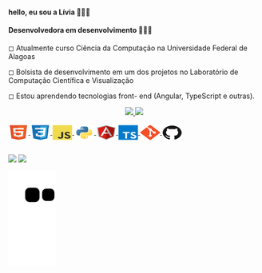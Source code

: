 <div>
 <h4  font = "Courier, monospace" >hello, eu sou a Lívia 🙋‍♀️😊</h4>
 <h4  font = "Courier, monospace" >Desenvolvedora em desenvolvimento 🙋‍♀️😊</h4>

<p> ◻ Atualmente curso Ciência da Computação na Universidade Federal de Alagoas </p>
<p> ◻ Bolsista de desenvolvimento em um dos projetos no Laboratório de Computação Científica e Visualização </p>
<p> ◻ Estou aprendendo tecnologias front- end (Angular, TypeScript e outras). </p>

</div>
 <div>
<div align = "center" >
  <a href="https://github.com/liviaandressa">
  <img height = "180em" src = "https://github-readme-stats.vercel.app/api?username=liviaandressa&show_icons=true&theme=monokai&include_all_commits=true&count_private=true" />
  <img height = "180em" src = "https://github-readme-stats.vercel.app/api/top-langs/?username=liviaandressa&layout=compact&langs_count=7&theme=monokai" />
</div
    
 <div style = "display: inline_block"> <br>
    <img align = "center" alt = "HTML" height = "30" width = "40" src = "https://raw.githubusercontent.com/devicons/devicon/master/icons/html5/html5-original.svg ">
    <img align = "center" alt = "CSS" height = "30" width = "40" src = "https://raw.githubusercontent.com/devicons/devicon/master/icons/css3/css3-original.svg ">
    <img align = "center" alt = "CSS" height = "30" width = "40" src = "https://raw.githubusercontent.com/devicons/devicon/master/icons/javascript/javascript-original.svg ">
    <img align = "center" alt = "Python" height = "30" width = "40" src = "https://raw.githubusercontent.com/devicons/devicon/master/icons/python/python-original.svg ">
     <img align = "center" alt = "angular" height = "30" width = "40" src = "https://raw.githubusercontent.com/devicons/devicon/master/icons/angularjs/angularjs-original.svg ">
   
   <img align = "center" alt = "angular" height = "30" width = "40" src = "https://raw.githubusercontent.com/devicons/devicon/master/icons/typescript/typescript-original.svg ">
   
   <img align = "center" alt = "angular" height = "30" width = "40" src = "https://raw.githubusercontent.com/devicons/devicon/master/icons/git/git-original.svg ">
   
   <img align = "center" alt = "angular" height = "30" width = "40" src = "https://raw.githubusercontent.com/devicons/devicon/master/icons/github/github-original.svg ">
   


          
          
</div>
  
  ##
  
<div>
  <a href = "mailto:liviaandressa61@gmail.com"> <img src = "https://img.shields.io/badge/Gmail-D14836?style=for-the-badge&logo=gmail&logoColor=white" target = "_ blank"></a>
  <a href="https://www.linkedin.com/in/lívia-santos-4b9885206" target="_blank"> <img src = https://img.shields.io/badge/LinkedIn-0077B5?style=for-the-badge&logo=linkedin&logoColor=white> </a> 
</div>

![snake gif](https://github.com/liviaandressa/liviaandressa/blob/output/github-contribution-grid-snake.svg)

